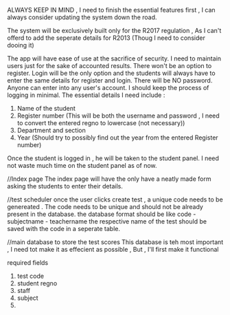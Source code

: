 ALWAYS KEEP IN MIND , I need to finish the essential features first , I can always consider 
updating the system down the road.

The system will be exclusively built only for the R2017 regulation , As I can't offerd to 
add the seperate details for R2013 (Thoug I need to consider dooing it)

The app will have ease of use at the sacrifice of security.
I need to maintain users just for the sake of accounted results.
There won't be an option to register.
Login will be the only option and the students will always have to enter the same details 
for register and login.
There will be NO password. Anyone can enter into any user's account.
I should keep the process of logging in minimal.
The essential details I need include :
1. Name of the student 
2. Register number (This will be both the username and password , I need to convert 
the entered regno to lowercase (not necessary))  
3. Department and section
4. Year (Should try to possibly find out the year from the entered Register number)

Once the student is logged in , he will be taken to the student panel.
I need not waste much time on the student panel as of now.


//Index page
The index page will have the only have a neatly made form asking the students to enter
their details.





//test scheduler
once the user clicks create test , a unique code needs to be genereated . The code needs to be unique and should not be already present in the database. 
the database format should be like 
        code - subjectname - teachername
        the respective name of the test should be saved with the code in a seperate table.
        

//main database to store the test scores
This database is teh most important , I need tot make it as effecient as possible , But , I'll
first make it functional

required fields 
1. test code
2. student regno 
3. staff 
4. subject
5. 